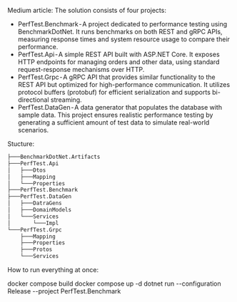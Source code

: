 Medium article: 
The solution consists of four projects:
- PerfTest.Benchmark - A project dedicated to performance testing using BenchmarkDotNet. It runs benchmarks on both REST and gRPC APIs, measuring response times and system resource usage to compare their performance.
- PerfTest.Api - A simple REST API built with ASP.NET Core. It exposes HTTP endpoints for managing orders and other data, using standard request-response mechanisms over HTTP.
- PerfTest.Grpc - A gRPC API that provides similar functionality to the REST API but optimized for high-performance communication. It utilizes protocol buffers (protobuf) for efficient serialization and supports bi-directional streaming.
- PerfTest.DataGen - A data generator that populates the database with sample data. This project ensures realistic performance testing by generating a sufficient amount of test data to simulate real-world scenarios.

Stucture:
```html
├───BenchmarkDotNet.Artifacts
├───PerfTest.Api
│   ├───Dtos
│   ├───Mapping
│   └───Properties
├───PerfTest.Benchmark
├───PerfTest.DataGen
│   ├───DatraGens
│   ├───DomainModels
│   └───Services
│       └───Impl
└───PerfTest.Grpc
    ├───Mapping
    ├───Properties
    ├───Protos
    └───Services
```

How to run everything at once:

docker compose build
docker compose up -d
dotnet run --configuration Release --project PerfTest.Benchmark
